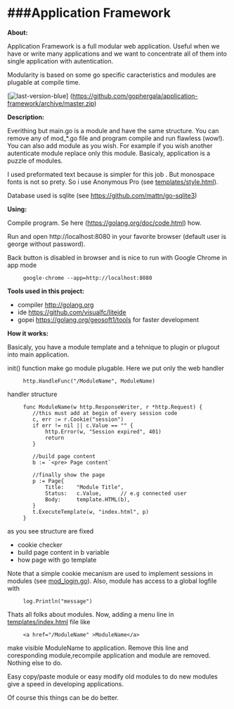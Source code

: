 ###Application Framework
====
**About:**

Application Framework is a full modular web application.
Useful when we have or write many applications and we want to concentrate all of them into single application with autentication.

Modularity is based on some go specific caracteristics and modules are plugable at compile time.

[![last-version-blue](https://cloud.githubusercontent.com/assets/6298396/5602522/8967405e-935b-11e4-8777-de3623ed6ad7.png)] (https://github.com/gophergala/application-framework/archive/master.zip)


**Description:**

Everithing but main.go is a module and have the same structure. You can remove any of mod_*.go file and program compile and run flawless (wow!). You can also add module as you wish. For example if you wish another autenticate module replace only this module.
Basicaly, application is a puzzle of modules.

I used preformated text because is simpler for this job . But monospace fonts is not so prety. So i use Anonymous Pro (see [templates/style.html](https://github.com/gophergala/application-framework/blob/master/templates/style.html)).

Database used is sqlite (see https://github.com/mattn/go-sqlite3)

**Using:**

Compile program. Se here (https://golang.org/doc/code.html) how.

Run and open http://localhost:8080 in your favorite browser (default user is george without password).

Back button is disabled in browser and is nice to run with Google Chrome in app mode

         google-chrome --app=http://localhost:8080

**Tools used in this project:**

   * compiler http://golang.org
   * ide      https://github.com/visualfc/liteide
   * gopei    https://golang.org/geosoft1/tools for faster development

**How it works:**

Basicaly, you have a module template and a tehnique to plugin or plugout into
main application.

init() function make go module plugable. Here we put only the web handler

         http.HandleFunc("/ModuleName", ModuleName)
	
handler structure

         func ModuleName(w http.ResponseWriter, r *http.Request) {
         	//this must add at begin of every session code
         	c, err := r.Cookie("session")
         	if err != nil || c.Value == "" {
         		http.Error(w, "Session expired", 401)
         		return
         	}
         
         	//build page content
         	b := `<pre> Page content`
         	
         	//finally show the page
         	p := Page{
         		Title:    "Module Title",
         		Status:   c.Value,		// e.g connected user
         		Body:     template.HTML(b),
         	}
         	t.ExecuteTemplate(w, "index.html", p)
         }

as you see structure are fixed

   * cookie checker
   * build page content in b variable
   * how page with go template

Note that a simple cookie mecanism are used to implement sessions in modules (see [mod_login.go](https://github.com/gophergala/application-framework/blob/master/mod_login.go)).
Also, module has access to a global logfile with

         log.Println("message")

Thats all folks about modules. Now, adding a menu line in [templates/index.html](https://github.com/gophergala/application-framework/blob/master/templates/index.html) file like

         <a href="/ModuleName" >ModuleName</a> 

make visible ModuleName to application. Remove this line and coresponding module,recompile application and module are removed. Nothing else to do.

Easy copy/paste module or easy modify old modules to do new modules give a speed in developing applications.

Of course this things can be do better.
